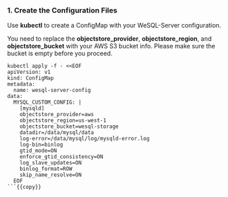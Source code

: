 ### 1. Create the Configuration Files

Use **kubectl** to create a ConfigMap with your WeSQL-Server configuration.

You need to replace the **objectstore_provider**, **objectstore_region**, and **objectstore_bucket** with your AWS S3 bucket info.
Please make sure the bucket is empty before you proceed.

```yaml{9-11}
kubectl apply -f - <<EOF
apiVersion: v1
kind: ConfigMap
metadata:
  name: wesql-server-config
data:
  MYSQL_CUSTOM_CONFIG: |
    [mysqld]
    objectstore_provider=aws
    objectstore_region=us-west-1
    objectstore_bucket=wesql-storage
    datadir=/data/mysql/data
    log-error=/data/mysql/log/mysqld-error.log
    log-bin=binlog
    gtid_mode=ON
    enforce_gtid_consistency=ON
    log_slave_updates=ON
    binlog_format=ROW
    skip_name_resolve=ON
  EOF
```{{copy}}